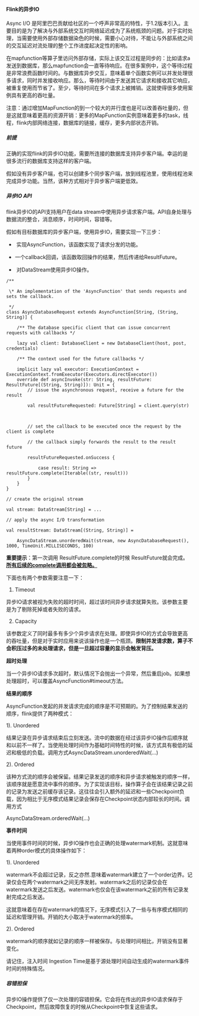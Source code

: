 #### Flink的异步IO

Async I/O 是阿里巴巴贡献给社区的一个呼声非常高的特性，于1.2版本引入。主要目的是为了解决与外部系统交互时网络延迟成为了系统瓶颈的问题。对于实时处理，当需要使用外部存储数据染色的时候，需要小心对待，不能让与外部系统之间的交互延迟对流处理的整个工作进度起决定性的影响。

在mapfunction等算子里访问外部存储，实际上该交互过程是同步的：比如请求a发送到数据库，那么mapfunction会一直等待响应。在很多案例中，这个等待过程是非常浪费函数时间的。与数据库异步交互，意味着单个函数实例可以并发处理很多请求，同时并发接收响应。那么，等待时间由于发送其它请求和接收其它响应，被重复使用而节省了。至少，等待时间在多个请求上被摊销。这就使得很多使用案例具有更高的吞吐量。

注意：通过增加MapFunction的到一个较大的并行度也是可以改善吞吐量的，但是这就意味着更高的资源开销：更多的MapFunction实例意味着更多的task，线程，flink内部网络连接，数据库的链接，缓存，更多内部状态开销。

##### 前提

正确的实现flink的异步IO功能，需要所连接的数据库支持异步客户端。幸运的是很多流行的数据库支持这样的客户端。

假如没有异步客户端，也可以创建多个同步客户端，放到线程池里，使用线程池来完成异步功能。当然，该种方式相对于异步客户端更低效。

##### 异步IO API

flink异步IO的API支持用户在data stream中使用异步请求客户端。API自身处理与数据流的整合，消息顺序，时间时间，容错等。

假如有目标数据库的异步客户端，使用异步IO，需要实现一下三步：

- ​	实现AsyncFunction，该函数实现了请求分发的功能。

- ​	一个callback回调，该函数取回操作的结果，然后传递给ResultFuture。

- ​	对DataStream使用异步IO操作。

```
/**

 \* An implementation of the 'AsyncFunction' that sends requests and sets the callback.

 */
class AsyncDatabaseRequest extends AsyncFunction[String, (String, String)] {

​    /** The database specific client that can issue concurrent requests with callbacks */

​    lazy val client: DatabaseClient = new DatabaseClient(host, post, credentials)

​    /** The context used for the future callbacks */

​    implicit lazy val executor: ExecutionContext = ExecutionContext.fromExecutor(Executors.directExecutor())
​    override def asyncInvoke(str: String, resultFuture: ResultFuture[(String, String)]): Unit = {
​        // issue the asynchronous request, receive a future for the result

​        val resultFutureRequested: Future[String] = client.query(str)

 

​        // set the callback to be executed once the request by the client is complete

​        // the callback simply forwards the result to the result future

​        resultFutureRequested.onSuccess {

​            case result: String => resultFuture.complete(Iterable((str, result)))
​        }
​    }
}

// create the original stream

val stream: DataStream[String] = ...

// apply the async I/O transformation

val resultStream: DataStream[(String, String)] =

​    AsyncDataStream.unorderedWait(stream, new AsyncDatabaseRequest(), 1000, TimeUnit.MILLISECONDS, 100)
```

**重要提示**：第一次调用 ResultFuture.complete的时候 ResultFuture就会完成。<u>**所有后续的complete调用都会被忽略。**</u>

下面也有两个参数需要注意一下：

1. Timeout

异步IO请求被视为失败的超时时间，超过该时间异步请求就算失败。该参数主要是为了剔除死掉或者失败的请求。

2. Capacity

该参数定义了同时最多有多少个异步请求在处理。即使异步IO的方式会导致更高的吞吐量，但是对于实时应用来说该操作也是一个瓶颈。**限制并发请求数，算子不会积压过多的未处理请求，但是一旦超过容量的显示会触发背压。**

**超时处理**

当一个异步IO请求多次超时，默认情况下会抛出一个异常，然后重启job。如果想处理超时，可以覆盖AsyncFunction#timeout方法。

**结果的顺序**

AsyncFunction发起的并发请求完成的顺序是不可预期的。为了控制结果发送的顺序，flink提供了两种模式：

1). Unordered

结果记录在异步请求结束后立刻发送。流中的数据在经过该异步IO操作后顺序就和以前不一样了。当使用处理时间作为基础时间特性的时候，该方式具有极低的延迟和极低的负载。调用方式AsyncDataStream.unorderedWait(...)

2). Ordered

该种方式流的顺序会被保留。结果记录发送的顺序和异步请求被触发的顺序一样，该顺序就是愿意流中事件的顺序。为了实现该目标，操作算子会在该结果记录之前的记录为发送之前缓存该记录。这往往会引入额外的延迟和一些Checkpoint负载，因为相比于无序模式结果记录会保存在Checkpoint状态内部较长的时间。调用方式

AsyncDataStream.orderedWait(...)

**事件时间**

当使用事件时间的时候，异步IO操作也会正确的处理watermark机制。这就意味着两种order模式的具体操作如下：

1). Unordered

watermark不会超过记录，反之亦然.意味着watermark建立了一个order边界。记录仅会在两个watermark之间无序发射。watermark之后的记录仅会在watermark发送之后发送。watermark也仅会在该watermark之前的所有记录发射完成之后发送。

这就意味着在存在watermark的情况下，无序模式引入了一些与有序模式相同的延迟和管理开销。开销的大小取决于watermark的频率。

2). Ordered

watermark的顺序就如记录的顺序一样被保存。与处理时间相比，开销没有显著变化。

请记住，注入时间 Ingestion Time是基于源处理时间自动生成的watermark事件时间的特殊情况。

##### **容错担保**

异步IO操作提供了仅一次处理的容错担保。它会将在传出的异步IO请求保存于Checkpoint，然后故障恢复的时候从Checkpoint中恢复这些请求。